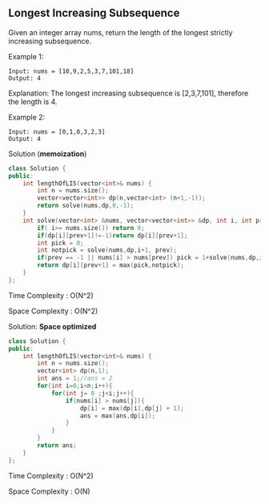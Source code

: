 ## Longest Increasing Subsequence

Given an integer array nums, return the length of the longest strictly increasing 
subsequence.

Example 1:
```
Input: nums = [10,9,2,5,3,7,101,18]
Output: 4
```
Explanation: The longest increasing subsequence is [2,3,7,101], therefore the length is 4.

Example 2:
```
Input: nums = [0,1,0,3,2,3]
Output: 4
```
Solution (**memoization**)
```cpp
class Solution {
public:
    int lengthOfLIS(vector<int>& nums) {
        int n = nums.size();
        vector<vector<int>> dp(n,vector<int> (n+1,-1));
        return solve(nums,dp,0,-1);
    }
    int solve(vector<int> &nums, vector<vector<int>> &dp, int i, int prev){
        if( i>= nums.size()) return 0;
        if(dp[i][prev+1]!=-1)return dp[i][prev+1];
        int pick = 0;
        int notpick = solve(nums,dp,i+1, prev);
        if(prev == -1 || nums[i] > nums[prev]) pick = 1+solve(nums,dp,i+1,i);
        return dp[i][prev+1] = max(pick,notpick); 
    }
};
```
Time Complexity : O(N^2)

Space Complexity : O(N^2)

Solution: **Space optimized**
```cpp
class Solution {
public:
    int lengthOfLIS(vector<int>& nums) {
        int n = nums.size();
        vector<int> dp(n,1);
        int ans = 1;//ans = 2
        for(int i=0;i<n;i++){
            for(int j= 0 ;j<i;j++){
                if(nums[i] > nums[j]){
                    dp[i] = max(dp[i],dp[j] + 1);
                    ans = max(ans,dp[i]);
                }
            }
        }
        return ans;
    }
};
```
Time Complexity : O(N^2)

Space Complexity : O(N)


